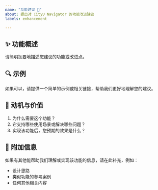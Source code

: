 ```yaml
---
name: "功能建议 🚀"
about: 提出对 CityU Navigator 的功能改进建议
labels: enhancement

---
```


## ✨ 功能概述
请简明扼要地描述您建议的功能或改进点。

## 🔍 示例
如果可以，请提供一个简单的示例或相关链接，帮助我们更好地理解您的建议。

## 🎯 动机与价值
1. 为什么需要这个功能？
2. 它支持哪些使用场景或解决哪些问题？
3. 实现该功能后，您预期的效果是什么？

## 📎 附加信息
如果有其他能帮助我们理解或实现该功能的信息，请在此补充，例如：
- 设计思路
- 类似功能的参考案例
- 任何其他相关内容